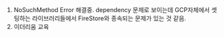 1. NoSuchMethod Error 해결중. dependency 문제로 보이는데 GCP자체에서 셋팅하는 라이브러리들에서 FireStore와 종속되는 문제가 있는 것 같음.
2. 이더리움 교육